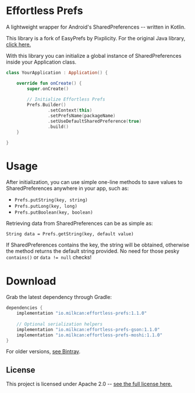 Effortless Prefs
===

A lightweight wrapper for Android's SharedPreferences -- written in Kotlin.

This library is a fork of EasyPrefs by Pixplicity. For the original Java library, [click here.](https://github.com/Pixplicity/EasyPrefs)

With this library you can initialize a global instance of SharedPreferences inside your Application class.

```Kotlin
class YourApplication : Application() {

    override fun onCreate() {
        super.onCreate()
        
        // Initialize Effortless Prefs
        Prefs.Builder()
                .setContext(this)
                .setPrefsName(packageName)
                .setUseDefaultSharedPreference(true)
                .build()
    }

}
```

# Usage

After initialization, you can use simple one-line methods to save values to SharedPreferences anywhere in your app, such as:

- `Prefs.putString(key, string)`
- `Prefs.putLong(key, long)`
- `Prefs.putBoolean(key, boolean)` 

Retrieving data from SharedPreferences can be as simple as:

    String data = Prefs.getString(key, default value)

If SharedPreferences contains the key, the string will be obtained, otherwise the method returns the default string provided. No need for those pesky `contains()` or `data != null` checks!

# Download
Grab the latest dependency through Gradle:
```Groovy
dependencies {
    implementation "io.milkcan:effortless-prefs:1.1.0"
    
    // Optional serialization helpers
    implementation "io.milkcan:effortless-prefs-gson:1.1.0"
    implementation "io.milkcan:effortless-prefs-moshi:1.1.0"
}
```

For older versions, [see Bintray](https://bintray.com/bachhuberdesign/maven/effortless-prefs).

## License

This project is licensed under Apache 2.0 -- [see the full license here.](https://github.com/milkcan/effortless-prefs/blob/master/license.txt)